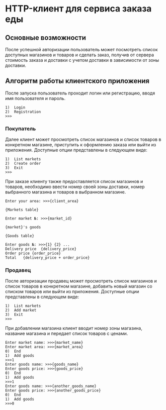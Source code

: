 # HTTP-клиент для сервиса заказа еды

## Основные возможности

После успешной авторизации пользователь может посмотреть список доступных магазинов и товаров и сделать заказ, получив
от сервера стоимость заказа и доставки с учетом доставки в зависимости от зоны доставки.

## Алгоритм работы клиентского приложения

После запуска пользователь проходит логин или регистрацию, вводя имя пользователя и пароль.

```
1)	Login
2)	Registration
>>>
```

### Покупатель

Далее клиент может просмотреть список магазинов и список товаров в конкретном магазине, приступить к оформлению заказа
или выйти из приложения. Доступные опции представлены в следующем виде:

```
1)	List markets
2)	Create order
3)	Exit
>>>
```

При заказе клиенту также предоставляется список магазинов и товаров, необходимо ввести номер своей зоны доставки, номер
выбранного магазина и товаров в выбранном магазине.

```
Enter your area: >>>{client_area}

{Markets table}

Enter market №: >>>{market_id}

{market}'s goods

{Goods table}

Enter goods №: >>>{1} {2} ...
Delivery price	{delivery_price}
Order price {order_price}
Total   {delivery_price + order_price}
```

### Продавец

После авторизации продавец может просмотреть список магазинов и список товаров в конкретном магазине, добавить новый
магазин со списком товаров или выйти из приложения. Доступные опции представлены в следующем виде:

```
1)	List markets
2)	Add market
3)	Exit
>>>
```

При добавлении магазина клиент вводит номер зоны магазина, название магазина и передает список товаров с ценами.

```
Enter market name: >>>{market_name}
Enter market area: >>>{market_area}
0)  End
1)  Add goods
>>>1
Enter goods name: >>>{goods_name}
Enter goods price: >>>{goods_price}
0)  End
1)  Add goods
>>>1
Enter goods name: >>>{another_goods_name}
Enter goods price: >>>{another_goods_price}
0)  End
1)  Add goods
>>>0
```